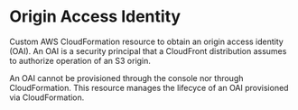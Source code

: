 # Origin Access Identity

Custom AWS CloudFormation resource to obtain an origin access identity (OAI).
An OAI is a security principal that a CloudFront distribution assumes to
authorize operation of an S3 origin.

An OAI cannot be provisioned through the console nor through CloudFormation.
This resource manages the lifecyce of an OAI provisioned via CloudFormation.


